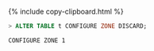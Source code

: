 {%  include copy-clipboard.html %}
~~~ sql
> ALTER TABLE t CONFIGURE ZONE DISCARD;
~~~

~~~
CONFIGURE ZONE 1
~~~
